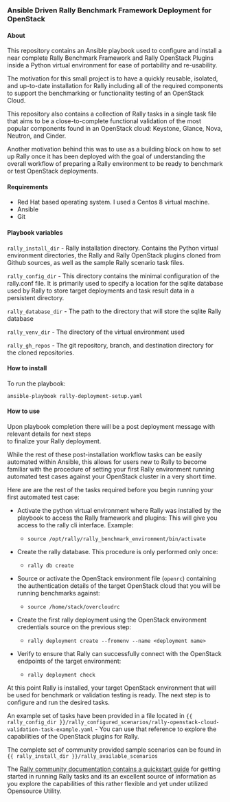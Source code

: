 ### Ansible Driven Rally Benchmark Framework Deployment for OpenStack

#### About
This repository contains an Ansible playbook used to configure and install
a near complete Rally Benchmark Framework and Rally OpenStack Plugins inside
a Python virtual environment for ease of portability and re-usability. 

The motivation for this small project is to have a quickly reusable, isolated,
and up-to-date installation for Rally including all of the required components
to support the benchmarking or functionality testing of an OpenStack Cloud. 

This repository also contains a collection of Rally tasks in a single task file
that aims to be a close-to-complete functional validation of the most popular
components found in an OpenStack cloud: Keystone, Glance, Nova, Neutron, and Cinder.

Another motivation behind this was to use as a building block on how to set up Rally
once it has been deployed with the goal of understanding the overall workflow of
preparing a Rally environment to be ready to benchmark or test OpenStack deployments.



#### Requirements
* Red Hat based operating system. I used a Centos 8 virtual machine.
* Ansible 
* Git


#### Playbook variables

`rally_install_dir` - Rally installation directory. Contains the Python virtual environment directories, the Rally and Rally OpenStack plugins cloned from Github sources, as well as the sample Rally scenario task files.

`rally_config_dir` - This directory contains the minimal configuration of the rally.conf file. It is primarily used to specify a location for the sqlite database used by Rally to store target deployments and task result data in a persistent directory.

`rally_database_dir` - The path to the directory that will store the sqlite Rally database

`rally_venv_dir` - The directory of the virtual environment used 

`rally_gh_repos` - The git repository, branch, and destination directory for the cloned repositories.

#### How to install

To run the playbook:

`ansible-playbook rally-deployment-setup.yaml`

#### How to use

Upon playbook completion there will be a post deployment message with relevant details for next steps  
to finalize your Rally deployment. 

While the rest of these post-installation workflow tasks can be easily automated within Ansible, this
allows for users new to Rally to become familiar
with the procedure of setting your first Rally environment running automated test cases against your OpenStack cluster
in a very short time. 

Here are are the rest of the tasks required before you begin running your first automated test case:

* Activate the python virtual environment where Rally was  installed by the playbook to access the Rally framework and plugins:  This will give you access to the rally cli interface. Example:
  * `source /opt/rally/rally_benchmark_environment/bin/activate`

* Create the rally database. This procedure is only performed only once: 
  * `rally db create`

* Source or activate the OpenStack environment file (`openrc`)  containing the authentication details of the target OpenStack cloud that you will be running benchmarks against:
  * `source /home/stack/overcloudrc`

* Create the first rally deployment using the OpenStack environment credentials source on the previous step: 
  * `rally deployment create --fromenv --name <deployment name>`

* Verify to ensure that Rally can successfully connect with the OpenStack endpoints of the target environment: 
  * `rally deployment check`


At this point Rally is installed, your target OpenStack environment that will be used for benchmark or validation testing is ready. The next step is to configure and run the desired tasks. 

An example set of tasks have been provided in a file located in `{{ rally_config_dir }}/rally_configured_scenarios/rally-openstack-cloud-validation-task-example.yaml` - You can use that reference to explore the capabilities of the OpenStack plugins for Rally. 

The complete set of community provided sample scenarios can be found in `{{ rally_install_dir }}/rally_available_scenarios`


The [Rally community documentation contains a quickstart guide](https://rally.readthedocs.io/en/latest/quick_start/tutorial/step_1_setting_up_env_and_running_benchmark_from_samples.html#running-rally-tasks) for getting started in running Rally tasks and its an excellent source of information as you explore the capabilities of this rather flexible and yet under utilized Opensource Utility.

